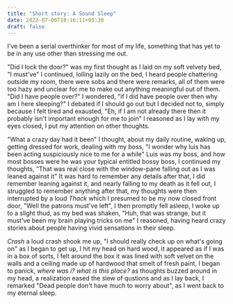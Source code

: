 ```yaml
---
title: "Short story: A Sound Sleep"
date: 2022-07-06T18:16:11+05:30
draft: false
---
```


I've been a serial overthinker for most of my life, something that has yet to be in any use other
than stressing me out.

"Did I lock the door?" was my first thought as I laid on my soft velvety bed, "I must've" I
continued, lolling lazily on the bed, I heard people chattering outside my room, there were sobs and
there were remarks, all of them were too hazy and unclear for me to make out anything meaningful out
of them. "Did I have people over?" I wondered, "if I did have people over then why am I here
sleeping?" I debated if I should go out but I decided not to, simply because I felt tired and
exausted, "Eh, if I am not already there then it probably isn't important enough for me to join" I
reasoned as I lay with my eyes closed, I put my attention on other thoughts.

"What a crazy day had it been" I thought, about my daily routine, waking up, getting dressed for
work, dealing with my boss, "I wonder why luis has been acting suspiciously nice to me for a while"
Luis was my boss, and how most bosses were he was your typical entitled bossy boss, I continued my
thoughts, "That was real close with the window-pane falling out as I was leaned against it" It was
hard to remember any details after that, I did remember leaning against it, and nearly falling to my
death as it fell out, I struggled to remember anything after that, my thoughts were then interrupted
by a loud _Thack_ which I presumed to be my now closed front door, "Well the patrons must've left",
I then promptly fell asleep, I woke up to a slight thud, as my bed was shaken, "Huh, that was
strange, but it must've been my brain playing tricks on me" I reasoned, having heard crazy stories
about people
having vivid sensations in their sleep.

_Crash_ a loud crash shook me up, "I should really check up on what's going on" as I began to get
up, I hit my head on hard wood, it appeared as if I was in a box of sorts, I felt around the box it
was lined with soft velvet on the walls and a ceiling made up of hardwood that smelt of fresh paint,
I began to panick, _where was i?_ _what is this place?_ as thoughts buzzed around in my head, a
realization eased the slew of qustions and as I lay back, I remarked "Dead people don't have much to
worry about", as I went back to my eternal sleep.
